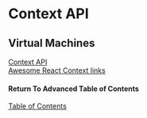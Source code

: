 # Context API

## Virtual Machines

[Context API](https://reactjs.org/docs/context.html)<br>
[Awesome React Context links](https://github.com/diegohaz/awesome-react-context)<br>

#### Return To Advanced Table of Contents
[Table of Contents](https://github.com/TraceDugar/reading-notes/blob/main/401/toc.md)<br>
